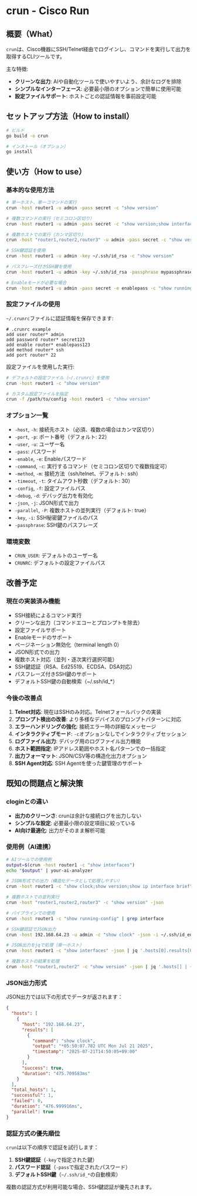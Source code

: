 # crun - Cisco Run

## 概要（What）

`crun`は、Cisco機器にSSH/Telnet経由でログインし、コマンドを実行して出力を取得するCLIツールです。

主な特徴:
- **クリーンな出力**: AIや自動化ツールで使いやすいよう、余計なログを排除
- **シンプルなインターフェース**: 必要最小限のオプションで簡単に使用可能
- **設定ファイルサポート**: ホストごとの認証情報を事前設定可能

## セットアップ方法（How to install）

```bash
# ビルド
go build -o crun

# インストール（オプション）
go install
```

## 使い方（How to use）

### 基本的な使用方法

```bash
# 単一ホスト、単一コマンドの実行
crun -host router1 -u admin -pass secret -c "show version"

# 複数コマンドの実行（セミコロン区切り）
crun -host router1 -u admin -pass secret -c "show version;show interfaces"

# 複数ホストでの実行（カンマ区切り）
crun -host "router1,router2,router3" -u admin -pass secret -c "show version"

# SSH鍵認証を使用
crun -host router1 -u admin -key ~/.ssh/id_rsa -c "show version"

# パスフレーズ付きSSH鍵を使用
crun -host router1 -u admin -key ~/.ssh/id_rsa -passphrase mypassphrase -c "show version"

# Enableモードが必要な場合
crun -host router1 -u admin -pass secret -e enablepass -c "show running-config"
```

### 設定ファイルの使用

`~/.crunrc`ファイルに認証情報を保存できます:

```
# .crunrc example
add user router* admin
add password router* secret123
add enable router* enablepass123
add method router* ssh
add port router* 22
```

設定ファイルを使用した実行:

```bash
# デフォルトの設定ファイル（~/.crunrc）を使用
crun -host router1 -c "show version"

# カスタム設定ファイルを指定
crun -f /path/to/config -host router1 -c "show version"
```

### オプション一覧

- `-host`, `-h`: 接続先ホスト（必須、複数の場合はカンマ区切り）
- `-port`, `-p`: ポート番号（デフォルト: 22）
- `-user`, `-u`: ユーザー名
- `-pass`: パスワード
- `-enable`, `-e`: Enableパスワード
- `-command`, `-c`: 実行するコマンド（セミコロン区切りで複数指定可）
- `-method`, `-m`: 接続方法（ssh/telnet、デフォルト: ssh）
- `-timeout`, `-t`: タイムアウト秒数（デフォルト: 30）
- `-config`, `-f`: 設定ファイルパス
- `-debug`, `-d`: デバッグ出力を有効化
- `-json`, `-j`: JSON形式で出力
- `-parallel`, `-P`: 複数ホストの並列実行（デフォルト: true）
- `-key`, `-i`: SSH秘密鍵ファイルのパス
- `-passphrase`: SSH鍵のパスフレーズ

### 環境変数

- `CRUN_USER`: デフォルトのユーザー名
- `CRUNRC`: デフォルトの設定ファイルパス

## 改善予定

### 現在の実装済み機能
- SSH接続によるコマンド実行
- クリーンな出力（コマンドエコーとプロンプトを除去）
- 設定ファイルサポート
- Enableモードのサポート
- ページネーション無効化（terminal length 0）
- JSON形式での出力
- 複数ホスト対応（並列・逐次実行選択可能）
- SSH鍵認証（RSA、Ed25519、ECDSA、DSA対応）
- パスフレーズ付きSSH鍵のサポート
- デフォルトSSH鍵の自動検索（~/.ssh/id_*）

### 今後の改善点
1. **Telnet対応**: 現在はSSHのみ対応。Telnetフォールバックの実装
2. **プロンプト検出の改善**: より多様なデバイスのプロンプトパターンに対応
3. **エラーハンドリングの強化**: 接続エラー時の詳細なメッセージ
4. **インタラクティブモード**: `-c`オプションなしでインタラクティブセッション
5. **ログファイル出力**: デバッグ用のログファイル出力機能
6. **ホスト範囲指定**: IPアドレス範囲やホスト名パターンでの一括指定
7. **出力フォーマット**: JSON/CSV等の構造化出力オプション
8. **SSH Agent対応**: SSH Agentを使った鍵管理のサポート

## 既知の問題点と解決策

### cloginとの違い
- **出力のクリーンさ**: crunは余計な接続ログを出力しない
- **シンプルな設定**: 必要最小限の設定項目に絞っている
- **AI向け最適化**: 出力がそのまま解析可能

### 使用例（AI連携）

```bash
# AIツールでの使用例
output=$(crun -host router1 -c "show interfaces")
echo "$output" | your-ai-analyzer

# JSON形式での出力（構造化データとして処理しやすい）
crun -host router1 -c "show clock;show version;show ip interface brief" -json

# 複数ホストでの並列実行
crun -host "router1,router2,router3" -c "show version" -json

# パイプラインでの使用
crun -host router1 -c "show running-config" | grep interface

# SSH鍵認証でJSON出力
crun -host 192.168.64.23 -u admin -c "show clock" -json -i ~/.ssh/id_ed25519

# JSON出力をjqで処理（単一ホスト）
crun -host router1 -c "show interfaces" -json | jq '.hosts[0].results[0].output'

# 複数ホストの結果を処理
crun -host "router1,router2" -c "show version" -json | jq '.hosts[] | {host: .host, success: .success}'
```

### JSON出力形式

JSON出力では以下の形式でデータが返されます：

```json
{
  "hosts": [
    {
      "host": "192.168.64.23",
      "results": [
        {
          "command": "show clock",
          "output": "*05:50:07.782 UTC Mon Jul 21 2025",
          "timestamp": "2025-07-21T14:50:05+09:00"
        }
      ],
      "success": true,
      "duration": "475.709583ms"
    }
  ],
  "total_hosts": 1,
  "successful": 1,
  "failed": 0,
  "duration": "476.999916ms",
  "parallel": true
}
```

### 認証方式の優先順位

`crun`は以下の順序で認証を試行します：

1. **SSH鍵認証**（`-key`で指定された鍵）
2. **パスワード認証**（`-pass`で指定されたパスワード）
3. **デフォルトSSH鍵**（`~/.ssh/id_*`の自動検索）

複数の認証方式が利用可能な場合、SSH鍵認証が優先されます。